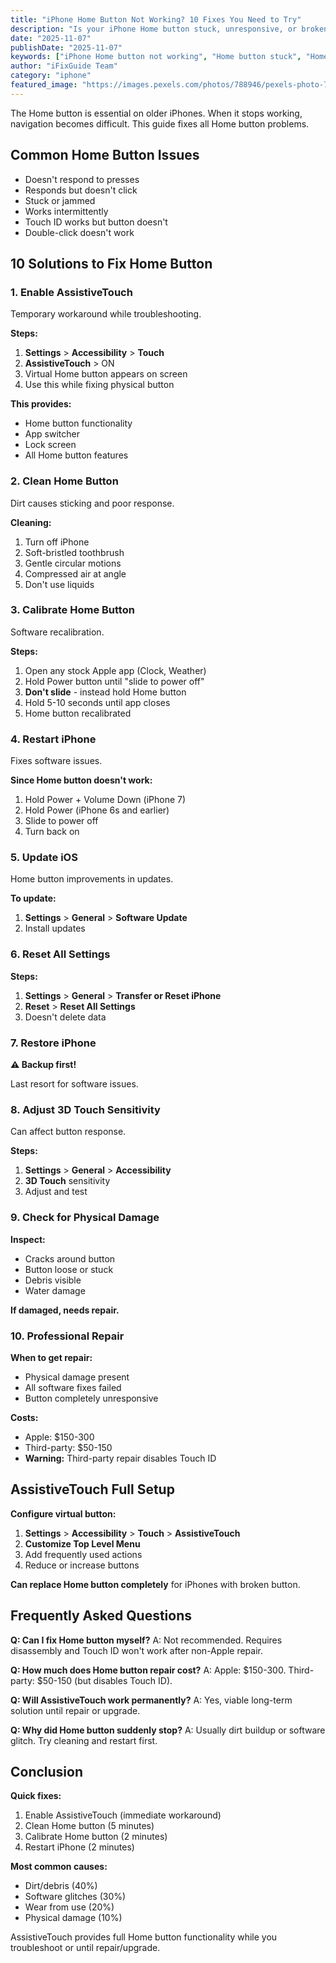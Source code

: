 ```yaml
---
title: "iPhone Home Button Not Working? 10 Fixes You Need to Try"
description: "Is your iPhone Home button stuck, unresponsive, or broken? Fix Home button issues with our complete troubleshooting guide for all iPhone models."
date: "2025-11-07"
publishDate: "2025-11-07"
keywords: ["iPhone Home button not working", "Home button stuck", "Home button broken", "fix Home button", "Home button unresponsive"]
author: "iFixGuide Team"
category: "iphone"
featured_image: "https://images.pexels.com/photos/788946/pexels-photo-788946.jpeg?auto=compress&cs=tinysrgb&w=1200"
---
```


The Home button is essential on older iPhones. When it stops working, navigation becomes difficult. This guide fixes all Home button problems.

## Common Home Button Issues

- Doesn't respond to presses
- Responds but doesn't click
- Stuck or jammed
- Works intermittently
- Touch ID works but button doesn't
- Double-click doesn't work

## 10 Solutions to Fix Home Button

### 1. Enable AssistiveTouch

Temporary workaround while troubleshooting.

**Steps:**
1. **Settings** > **Accessibility** > **Touch**
2. **AssistiveTouch** > ON
3. Virtual Home button appears on screen
4. Use this while fixing physical button

**This provides:**
- Home button functionality
- App switcher
- Lock screen
- All Home button features

### 2. Clean Home Button

Dirt causes sticking and poor response.

**Cleaning:**
1. Turn off iPhone
2. Soft-bristled toothbrush
3. Gentle circular motions
4. Compressed air at angle
5. Don't use liquids

### 3. Calibrate Home Button

Software recalibration.

**Steps:**
1. Open any stock Apple app (Clock, Weather)
2. Hold Power button until "slide to power off"
3. **Don't slide** - instead hold Home button
4. Hold 5-10 seconds until app closes
5. Home button recalibrated

### 4. Restart iPhone

Fixes software issues.

**Since Home button doesn't work:**
1. Hold Power + Volume Down (iPhone 7)
2. Hold Power (iPhone 6s and earlier)
3. Slide to power off
4. Turn back on

### 5. Update iOS

Home button improvements in updates.

**To update:**
1. **Settings** > **General** > **Software Update**
2. Install updates

### 6. Reset All Settings

**Steps:**
1. **Settings** > **General** > **Transfer or Reset iPhone**
2. **Reset** > **Reset All Settings**
3. Doesn't delete data

### 7. Restore iPhone

**⚠️ Backup first!**

Last resort for software issues.

### 8. Adjust 3D Touch Sensitivity

Can affect button response.

**Steps:**
1. **Settings** > **General** > **Accessibility**
2. **3D Touch** sensitivity
3. Adjust and test

### 9. Check for Physical Damage

**Inspect:**
- Cracks around button
- Button loose or stuck
- Debris visible
- Water damage

**If damaged, needs repair.**

### 10. Professional Repair

**When to get repair:**
- Physical damage present
- All software fixes failed
- Button completely unresponsive

**Costs:**
- Apple: $150-300
- Third-party: $50-150
- **Warning:** Third-party repair disables Touch ID

## AssistiveTouch Full Setup

**Configure virtual button:**
1. **Settings** > **Accessibility** > **Touch** > **AssistiveTouch**
2. **Customize Top Level Menu**
3. Add frequently used actions
4. Reduce or increase buttons

**Can replace Home button completely** for iPhones with broken button.

## Frequently Asked Questions

**Q: Can I fix Home button myself?**
A: Not recommended. Requires disassembly and Touch ID won't work after non-Apple repair.

**Q: How much does Home button repair cost?**
A: Apple: $150-300. Third-party: $50-150 (but disables Touch ID).

**Q: Will AssistiveTouch work permanently?**
A: Yes, viable long-term solution until repair or upgrade.

**Q: Why did Home button suddenly stop?**
A: Usually dirt buildup or software glitch. Try cleaning and restart first.

## Conclusion

**Quick fixes:**
1. Enable AssistiveTouch (immediate workaround)
2. Clean Home button (5 minutes)
3. Calibrate Home button (2 minutes)
4. Restart iPhone (2 minutes)

**Most common causes:**
- Dirt/debris (40%)
- Software glitches (30%)
- Wear from use (20%)
- Physical damage (10%)

AssistiveTouch provides full Home button functionality while you troubleshoot or until repair/upgrade.
